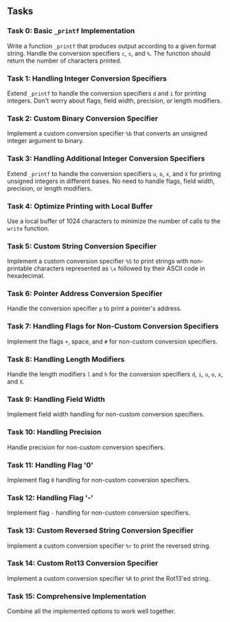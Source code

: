 ## Tasks

### Task 0: Basic `_printf` Implementation
Write a function `_printf` that produces output according to a given format string. Handle the conversion specifiers `c`, `s`, and `%`. The function should return the number of characters printed.

### Task 1: Handling Integer Conversion Specifiers
Extend `_printf` to handle the conversion specifiers `d` and `i` for printing integers. Don't worry about flags, field width, precision, or length modifiers.

### Task 2: Custom Binary Conversion Specifier
Implement a custom conversion specifier `%b` that converts an unsigned integer argument to binary.

### Task 3: Handling Additional Integer Conversion Specifiers
Extend `_printf` to handle the conversion specifiers `u`, `o`, `x`, and `X` for printing unsigned integers in different bases. No need to handle flags, field width, precision, or length modifiers.

### Task 4: Optimize Printing with Local Buffer
Use a local buffer of 1024 characters to minimize the number of calls to the `write` function.

### Task 5: Custom String Conversion Specifier
Implement a custom conversion specifier `%S` to print strings with non-printable characters represented as `\x` followed by their ASCII code in hexadecimal.

### Task 6: Pointer Address Conversion Specifier
Handle the conversion specifier `p` to print a pointer's address.

### Task 7: Handling Flags for Non-Custom Conversion Specifiers
Implement the flags `+`, space, and `#` for non-custom conversion specifiers.

### Task 8: Handling Length Modifiers
Handle the length modifiers `l` and `h` for the conversion specifiers `d`, `i`, `u`, `o`, `x`, and `X`.

### Task 9: Handling Field Width
Implement field width handling for non-custom conversion specifiers.

### Task 10: Handling Precision
Handle precision for non-custom conversion specifiers.

### Task 11: Handling Flag '0'
Implement flag `0` handling for non-custom conversion specifiers.

### Task 12: Handling Flag '-'
Implement flag `-` handling for non-custom conversion specifiers.

### Task 13: Custom Reversed String Conversion Specifier
Implement a custom conversion specifier `%r` to print the reversed string.

### Task 14: Custom Rot13 Conversion Specifier
Implement a custom conversion specifier `%R` to print the Rot13'ed string.

### Task 15: Comprehensive Implementation
Combine all the implemented options to work well together.

